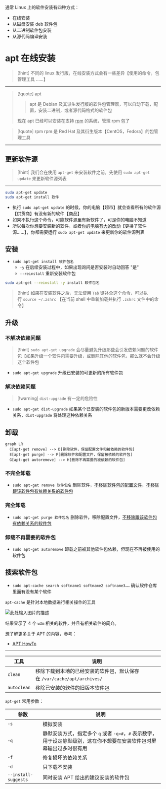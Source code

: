 通常 Linux 上的软件安装有四种方式：
- 在线安装
- 从磁盘安装 deb 软件包
- 从二进制软件包安装
- 从源代码编译安装

# apt 在线安装
>[!hint] 不同的 linux 发行版，在线安装方式会有一些差异【使用的命令，包管理工具 ……】

---

>[!quote] apt
>>apt 是 Debian 及其派生发行版的软件包管理器，可以自动下载，配置，安装二进制，或者源代码格式的软件包
>
>现在 apt 已经可以安装在支持 <u>rpm</u> 的系统，管理 rpm 包了

>[!quote] rpm
>rpm 是 Red Hat 及其衍生版本【CentOS，Fedora】的包管理工具

---

## 更新软件源
>[!hint] 我们会在使用 `apt-get` 来安装软件之前，先使用 `sudo apt-get update` 来更新软件源列表

---

```bash
sudo apt-get update
sudo apt-get install 软件 
```

- 执行 `sudo apt-get update` 的时候，你的电脑【超市】就会查看所有的软件源【供货商】有没有新的软件【商品】
- 如果不执行这个命令，可能软件源里有新软件了，可是你的电脑不知道
- 所以每次你想要安装新的软件，或者<u>你的电脑有大的改动</u>【更换了软件源……】，你都需要运行 `sudo apt-get update` 来更新你的软件源列表

## 安装
- `sudo apt-get install 软件包名`
	- `-y` 在后续安装过程中，如果出现询问是否安装时自动回答 "是"
	- `--reinstall` 重新安装软件包

```bash
sudo apt-get --reinstall -y install 软件包名
```

>[!hint] 如果在安装软件之后，无法使用 `Tab` 键补全这个命令，可以执行 `source ~/.zshrc` 【在当前 shell 中重新加载并执行 `.zshrc` 文件中的命令】

## 升级
### 不解决依赖问题
>[!hint] `sudo apt-get upgrade` 会尽量避免升级那些会引发依赖问题的软件包【如果升级一个软件包需要升级，或删除其他的软件包，那么就不会升级这个软件包

- `sudo apt-get upgrade` 升级已安装的可更新的所有软件包

### 解决依赖问题
>[!warning] `dist-upgrade` 有一定的危险性

- `sudo apt-get dist-upgrade` 如果某个已安装的软件包的新版本需要更改依赖关系，`dist-upgrade` 将处理这种依赖关系

## 卸载
```mermaid
graph LR
  C[apt-get remove] --> D[删除软件，保留配置文件和被依赖的软件包]
  E[apt-get purge] --> F[删除软件和配置文件，保留被依赖的软件包]
  G[apt-get autoremove] --> H[删除不再需要的被依赖的软件包]
```

### 不完全卸载
- `sudo apt-get remove 软件包名` 删除软件，<u>不移除软件包的配置文件</u>，<u>不移除跟该软件包有依赖关系的软件包</u>

### 完全卸载
- `sudo apt-get purge 软件包名` 删除软件，移除配置文件，<u>不移除跟该软件包有依赖关系的软件包</u>

### 卸载不再需要的软件包
- `sudo apt-get autoremove` 卸载之前被其他软件包依赖，但现在不再被使用的软件包

## 搜索软件包
- `sudo apt-cache search softname1 softname2 softname3……` 确认软件仓库里面有没有某个软件



`apt-cache` 是针对本地数据进行相关操作的工具

![此处输入图片的描述](https://doc.shiyanlou.com/document-uid600404labid6129timestamp1523958065018.png)

结果显示了 4 个 `w3m` 相关的软件，并且有相关软件的简介。

想了解更多关于 APT 的内容，参考：
- [APT HowTo](http://www.debian.org/doc/manuals/apt-howto/index.zh-cn.html#contents)

---


| 工具           | 说明                                                |
| ------------ | ------------------------------------------------- |
| `clean`      | 移除下载到本地的已经安装的软件包，默认保存在 `/var/cache/apt/archives/` |
| `autoclean`  | 移除已安装的软件的旧版本软件包                                   |

`apt-get` 常用参数：

| 参数                   | 说明                                                                  |
| -------------------- | ------------------------------------------------------------------- |
| `-s`                 | 模拟安装                                                                |
| `-q`                 | 静默安装方式，指定多个 `q` 或者 `-q=#`，`#` 表示数字，用于设定静默级别，这在你不想要在安装软件包时屏幕输出过多时很有用 |
| `-f`                 | 修复损坏的依赖关系                                                           |
| `-d`                 | 只下载不安装                                                              |
| `--install-suggests` | 同时安装 APT 给出的建议安装的软件包                                                |

















